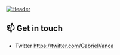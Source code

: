 [![Header](https://raw.githubusercontent.com/gabrielv33/gabrielv33/header.png "Header")](https://twitter.com/GabrielVanca)


<!-- ### Hi there 👋 -->

<!--
Here are some ideas to get you started:

- 🔭 I’m currently working on ...
- 🌱 I’m currently learning ...
- 👯 I’m looking to collaborate on ...
- 🤔 I’m looking for help with ...
- 💬 Ask me about ...
- 📫 How to reach me: ...
- 😄 Pronouns: ...
- ⚡ Fun fact: ...
-->


## 📫 Get in touch

- Twitter https://twitter.com/GabrielVanca